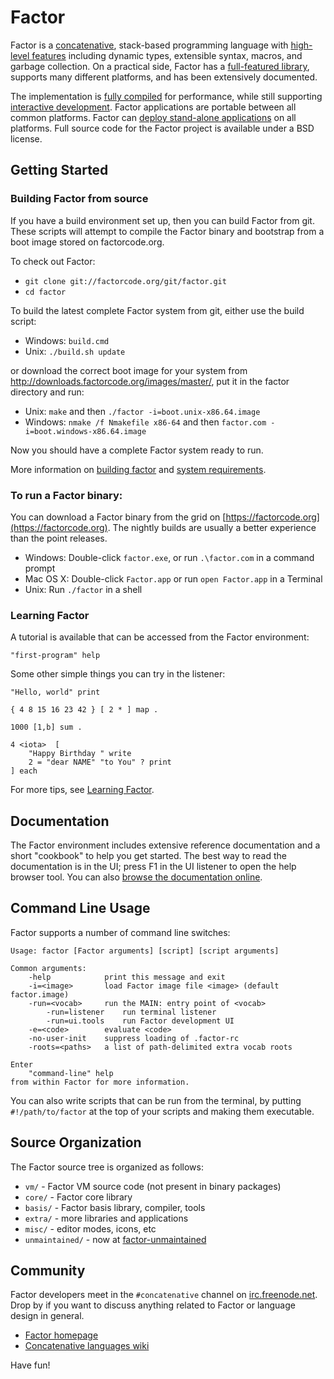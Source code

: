 # Factor

Factor is a [concatenative](https://www.concatenative.org), stack-based
programming language with [high-level
features](https://concatenative.org/wiki/view/Factor/Features/The%20language)
including dynamic types, extensible syntax, macros, and garbage collection.
On a practical side, Factor has a [full-featured
library](https://docs.factorcode.org/content/article-vocab-index.html),
supports many different platforms, and has been extensively documented.

The implementation is [fully
compiled](https://concatenative.org/wiki/view/Factor/Optimizing%20compiler)
for performance, while still supporting [interactive
development](https://concatenative.org/wiki/view/Factor/Interactive%20development).
Factor applications are portable between all common platforms.  Factor can
[deploy stand-alone
applications](https://concatenative.org/wiki/view/Factor/Deployment) on all
platforms.  Full source code for the Factor project is available under a BSD
license.

## Getting Started

### Building Factor from source

If you have a build environment set up, then you can build Factor from git.
These scripts will attempt to compile the Factor binary and bootstrap from
a boot image stored on factorcode.org.

To check out Factor:

* `git clone git://factorcode.org/git/factor.git`
* `cd factor`

To build the latest complete Factor system from git, either use the
build script:

* Windows: `build.cmd`
* Unix: `./build.sh update`

or download the correct boot image for your system from
http://downloads.factorcode.org/images/master/, put it in the factor
directory and run:

* Unix: `make` and then `./factor -i=boot.unix-x86.64.image`
* Windows: `nmake /f Nmakefile x86-64` and then `factor.com -i=boot.windows-x86.64.image`

Now you should have a complete Factor system ready to run.

More information on [building factor](https://concatenative.org/wiki/view/Factor/Building%20Factor)
and [system requirements](https://concatenative.org/wiki/view/Factor/Requirements).

### To run a Factor binary:

You can download a Factor binary from the grid on [https://factorcode.org](https://factorcode.org).
The nightly builds are usually a better experience than the point releases.

* Windows: Double-click `factor.exe`, or run `.\factor.com` in a command prompt
* Mac OS X: Double-click `Factor.app` or run `open Factor.app` in a Terminal
* Unix: Run `./factor` in a shell

### Learning Factor

A tutorial is available that can be accessed from the Factor environment:

```factor
"first-program" help
```

Some other simple things you can try in the listener:

```factor
"Hello, world" print

{ 4 8 15 16 23 42 } [ 2 * ] map .

1000 [1,b] sum .

4 <iota>  [
    "Happy Birthday " write
    2 = "dear NAME" "to You" ? print
] each
```

For more tips, see [Learning Factor](https://concatenative.org/wiki/view/Factor/Learning).

## Documentation

The Factor environment includes extensive reference documentation and a
short "cookbook" to help you get started. The best way to read the
documentation is in the UI; press F1 in the UI listener to open the help
browser tool. You can also [browse the documentation
online](https://docs.factorcode.org).

## Command Line Usage

Factor supports a number of command line switches:

```
Usage: factor [Factor arguments] [script] [script arguments]

Common arguments:
    -help            print this message and exit
    -i=<image>       load Factor image file <image> (default factor.image)
    -run=<vocab>     run the MAIN: entry point of <vocab>
        -run=listener    run terminal listener
        -run=ui.tools    run Factor development UI
    -e=<code>        evaluate <code>
    -no-user-init    suppress loading of .factor-rc
    -roots=<paths>   a list of path-delimited extra vocab roots

Enter
    "command-line" help
from within Factor for more information.
```

You can also write scripts that can be run from the terminal, by putting
``#!/path/to/factor`` at the top of your scripts and making them executable.

## Source Organization

The Factor source tree is organized as follows:

* `vm/` - Factor VM source code (not present in binary packages)
* `core/` - Factor core library
* `basis/` - Factor basis library, compiler, tools
* `extra/` - more libraries and applications
* `misc/` - editor modes, icons, etc
* `unmaintained/` - now at [factor-unmaintained](https://github.com/factor/factor-unmaintained)

## Community

Factor developers meet in the `#concatenative` channel on
[irc.freenode.net](http://freenode.net). Drop by if you want to discuss
anything related to Factor or language design in general.

* [Factor homepage](https://factorcode.org)
* [Concatenative languages wiki](https://concatenative.org)

Have fun!
